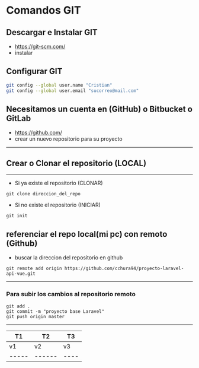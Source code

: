 # Comandos GIT
## Descargar e Instalar GIT
- https://git-scm.com/
- instalar 
## Configurar GIT
```bash
git config --global user.name "Cristian"
git config --global user.email "sucorreo@mail.com"
```
## Necesitamos un cuenta en (GitHub) o Bitbucket o GitLab
- https://github.com/
- crear un nuevo repositorio para su proyecto
---
## Crear o Clonar el repositorio (LOCAL)
---
- Si ya existe el repositorio (CLONAR)
```
git clone direccion_del_repo
```
- Si no existe el repositorio (INICIAR)
```
git init
```
## referenciar el repo local(mi pc) con remoto (Github)
- buscar la direccion del repositorio en github
```
git remote add origin https://github.com/cchura94/proyecto-laravel-api-vue.git
```
---
### Para subir los cambios al repositorio remoto
```
git add .
git commit -m "proyecto base Laravel"
git push origin master
```
-----------------
| T1  |  T2  |  T3|
|-----|------|----|
| v1  |  v2  | v3 |
|-----|------|----|